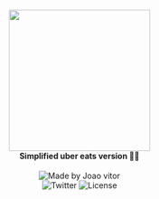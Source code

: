 <h4 align="center">
<img src="https://wearesocial-net.s3.amazonaws.com/us/wp-content/uploads/sites/7/2019/05/WAS_NYC_WEB_LOGOSUber-Eats.png" width="250px"/><br>
 <b>Simplified uber eats version</b> 🦸‍♂️
</h4>
<p align="center">
  <a>
   <img alt="Made by Joao vitor" src="https://img.shields.io/badge/made%20by-joao-red"> <br>
   <img alt="Twitter" src="https://img.shields.io/twitter/url?label=Twitter&style=social&url=https%3A%2F%2Ftwitter.com%2Fjaozerazv">
  </a>
  <img alt="License" src="https://img.shields.io/github/license/joaovitorzv/UberEats?style=flat-square">
</p>
